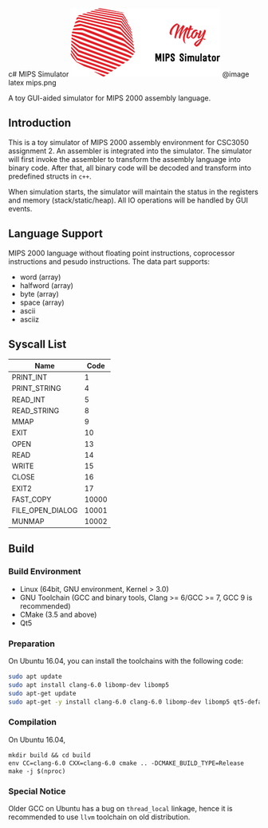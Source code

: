 c# MIPS Simulator
![](misc/mips.png) 
@image latex mips.png

A toy GUI-aided simulator for MIPS 2000 assembly language.

## Introduction
This is a toy simulator of MIPS 2000 assembly environment for CSC3050 assignment 2. An assembler is integrated into the simulator.
The simulator will first invoke the assembler to transform the assembly language into binary code. After that, all binary code will
be decoded and transform into predefined structs in `c++`. 

When simulation starts, the simulator will maintain the status in the registers and memory (stack/static/heap). All IO operations will be handled
by GUI events.

## Language Support
MIPS 2000 language without floating point instructions, coprocessor instructions and pesudo instructions.
The data part supports:
- word (array)
- halfword (array)
- byte (array)
- space (array)
- ascii
- asciiz

## Syscall List
|Name|Code|
|----|----|
|PRINT_INT| 1 |
|PRINT_STRING| 4 |
|READ_INT| 5 |
|READ_STRING| 8 |
|MMAP| 9 |
|EXIT| 10 |
|OPEN| 13 |
|READ| 14 |
|WRITE| 15 |
|CLOSE| 16 |
|EXIT2| 17 |
|FAST_COPY| 10000 |
|FILE_OPEN_DIALOG| 10001 |
|MUNMAP| 10002 |

## Build
### Build Environment
- Linux (64bit, GNU environment, Kernel > 3.0)
- GNU Toolchain (GCC and binary tools, Clang >= 6/GCC >= 7, GCC 9 is recommended)
- CMake (3.5 and above)
- Qt5

### Preparation
On Ubuntu 16.04, you can install the toolchains with the following code:
```bash
sudo apt update
sudo apt install clang-6.0 libomp-dev libomp5 
sudo apt-get update
sudo apt-get -y install clang-6.0 clang-6.0 libomp-dev libomp5 qt5-default qtbase5-dev
```

### Compilation
On Ubuntu 16.04,
```
mkdir build && cd build
env CC=clang-6.0 CXX=clang-6.0 cmake .. -DCMAKE_BUILD_TYPE=Release
make -j $(nproc)
```

### Special Notice
Older GCC on Ubuntu has a bug on `thread_local` linkage, hence it is recommended to use `llvm` toolchain on old distribution.


